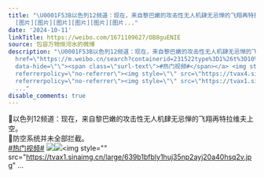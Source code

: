 ```yaml
---
title: "\U0001F53B以色列12频道：现在，来自黎巴嫩的攻击性无人机肆无忌惮的飞翔再特拉维夫上空。\U0001F53B防空系统并未全部拦截。#热门视频#
  [图片][图片][图片][图片][图片][图片..."
date: '2024-10-11'
linkTitle: https://weibo.com/1671109627/OB8guENIE
source: 包容万物恒河水的微博
description: "\U0001F53B以色列12频道：现在，来自黎巴嫩的攻击性无人机肆无忌惮的飞翔再特拉维夫上空。<br>\U0001F53B防空系统并未全部拦截。<br><a
  href=\"https://m.weibo.cn/search?containerid=231522type%3D1%26t%3D10%26q%3D%23%E7%83%AD%E9%97%A8%E8%A7%86%E9%A2%91%23&amp;isnewpage=1\"
  data-hide=\"\"><span class=\"surl-text\">#热门视频#</span></a> <img style=\"\" src=\"https://tvax4.sinaimg.cn/large/639b1bfbly1huj35o6oekj20dc0hs3yj.jpg\"
  referrerpolicy=\"no-referrer\"><img style=\"\" src=\"https://tvax4.sinaimg.cn/large/639b1bfbly1huj35o0irwj20a40hst8t.jpg\"
  referrerpolicy=\"no-referrer\"><img style=\"\" src=\"https://tvax1.sinaimg.cn/large/639b1bfbly1huj35np2ayj20a40hsq2v.jpg\"
  ..."
disable_comments: true
---
```

🔻以色列12频道：现在，来自黎巴嫩的攻击性无人机肆无忌惮的飞翔再特拉维夫上空。<br>🔻防空系统并未全部拦截。<br><a href="https://m.weibo.cn/search?containerid=231522type%3D1%26t%3D10%26q%3D%23%E7%83%AD%E9%97%A8%E8%A7%86%E9%A2%91%23&amp;isnewpage=1" data-hide=""><span class="surl-text">#热门视频#</span></a> <img style="" src="https://tvax4.sinaimg.cn/large/639b1bfbly1huj35o6oekj20dc0hs3yj.jpg" referrerpolicy="no-referrer"><img style="" src="https://tvax4.sinaimg.cn/large/639b1bfbly1huj35o0irwj20a40hst8t.jpg" referrerpolicy="no-referrer"><img style="" src="https://tvax1.sinaimg.cn/large/639b1bfbly1huj35np2ayj20a40hsq2v.jpg" ...